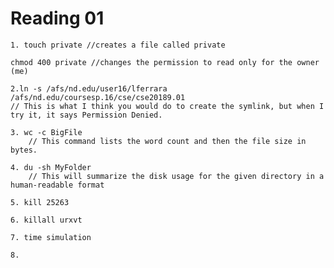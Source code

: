 Reading 01
==========

	1. touch private //creates a file called private

	chmod 400 private //changes the permission to read only for the owner (me)

	2.ln -s /afs/nd.edu/user16/lferrara /afs/nd.edu/coursesp.16/cse/cse20189.01       
	// This is what I think you would do to create the symlink, but when I try it, it says Permission Denied.

	3. wc -c BigFile
        // This command lists the word count and then the file size in bytes.

	4. du -sh MyFolder
        // This will summarize the disk usage for the given directory in a human-readable format 

	5. kill 25263

	6. killall urxvt

	7. time simulation

	8. 


